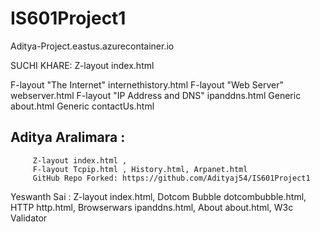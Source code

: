 # IS601Project1


Aditya-Project.eastus.azurecontainer.io

SUCHI KHARE:
    Z-layout index.html</p>
    F-layout "The Internet" internethistory.html
    F-layout "Web Server" webserver.html
    F-layout "IP Address and DNS" ipanddns.html
    Generic about.html
    Generic contactUs.html

## Aditya Aralimara : 
         Z-layout index.html , 
         F-layout Tcpip.html , History.html, Arpanet.html
         GitHub Repo Forked: https://github.com/Adityaj54/IS601Project1

Yeswanth Sai : Z-layout index.html, Dotcom Bubble dotcombubble.html, HTTP http.html, Browserwars ipanddns.html, About about.html, W3c Validator 
